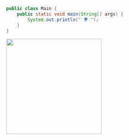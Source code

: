 ```java
public class Main {
    public static void main(String[] args) {
        System.out.println(" 🌍 ");
    }
}
```

<img src="https://github.com/cihatdev/cihatdev/blob/master/gif2.gif" height="256px">



